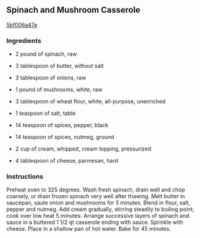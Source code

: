 ## Spinach and Mushroom Casserole

[5bf006a47e](http://www.food.com/recipe/spinach-and-mushroom-casserole-57064)

### Ingredients

 - 2 pound of spinach, raw

 - 3 tablespoon of butter, without salt

 - 3 tablespoon of onions, raw

 - 1 pound of mushrooms, white, raw

 - 3 tablespoon of wheat flour, white, all-purpose, unenriched

 - 1 teaspoon of salt, table

 - 14 teaspoon of spices, pepper, black

 - 14 teaspoon of spices, nutmeg, ground

 - 2 cup of cream, whipped, cream topping, pressurized

 - 4 tablespoon of cheese, parmesan, hard

### Instructions

Preheat oven to 325 degrees. Wash fresh spinach, drain well and chop coarsely, or drain frozen spinach very well after thawing. Melt butter in saucepan, saute onion and mushrooms for 5 minutes. Blend in flour, salt, pepper and nutmeg. Add cream gradually, stirring steadily to boiling point; cook over low heat 5 minutes. Arrange successive layers of spinach and sauce in a buttered 1 1/2 qt casserole ending with sauce. Sprinkle with cheese. Place in a shallow pan of hot water. Bake for 45 minutes.
